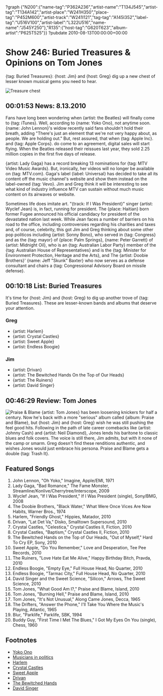 ?graph {"N200":{"name-tag":"P362A236","artist-name":"T134J545","artist-tag":"T134A142","artist-place":"W241H350","place-tag":"P452M600","artist-track":"W241I121","tag-tag":"A145I352","label-tag":"U516V100","artist-label":"L322U516","name-name":"J545Y250"},"R135":{"host-tag":"G620T623","album-artist":"P625T525"}}
?pubdate 2010-08-13T00:00:00+00:00

# Show 246: Buried Treasures & Opinions on Tom Jones
{tag: Buried Treasures}: {host: Jim} and {host: Greg} dig up a new chest of lesser known musical gems you need to hear.

![Treasure chest](http://sound-images.s3.amazonaws.com/images/buriedtreasures/goldcoins.jpg)


## 00:01:53 News: 8.13.2010
Fans have long been wondering when {artist: the Beatles} will finally come to {tag: iTunes}. Well, according to {name: Yoko Ono}, not anytime soon. {name: John Lennon}'s widow recently said fans shouldn't hold their breath, adding  "There's just an element that we're not very happy about, as people. We are holding out."  But, rest assured, that when {tag: Apple Inc}. and {tag: Apple Corps}. do come to an agreement, digital sales will start flying. When the Beatles released their reissues last year, they sold 2.25 million copies in the first five days of release.

{artist: Lady Gaga} has a record breaking 13 nominations for {tag: MTV Video Music Awards}. But, ironically, her videos will no longer be available on {tag: MTV.com}. Gaga's label {label: Universal} has decided to take all its content off the music channel's website and show them instead on the label-owned {tag: Vevo}. Jim and Greg think it will be interesting to see what kind of industry influence MTV can sustain without much music content on its airwaves or website.

Sometimes life does imitate art. "{track: If I Was President}" singer {artist: Wyclef Jean} is, in fact, running for president. The {place: Haitian} born former Fugee announced his official candidacy for president of the devastated nation last week. While Jean faces a number of barriers on his road to the office, including controversies regarding his charities and taxes and, of course, celebrity, this got Jim and Greg thinking about some other pop politicos including {artist: Sonny Bono}, who served in {tag: Congress} and as the {tag: mayor} of {place: Palm Springs}, {name: Peter Garrett} of {artist: Midnight Oil}, who is an {tag: Australian Labor Party} member of the {tag: Australian House of Representatives} and is the {tag: Minister for Environment Protection, Heritage and the Arts}, and The {artist: Doobie Brothers}' {name: Jeff "Skunk" Baxter} who now serves as a defense consultant and chairs a {tag: Congressional Advisory Board on missile defense}.

## 00:10:18 List: Buried Treasures
It's time for {host: Jim} and {host: Greg} to dig up another trove of {tag: Buried Treasures}. These are lesser-known bands and albums that deserve your attention.

### Greg
- {artist: Harlem}
- {artist: Crystal Castles}
- {artist: Sweet Apple}
- {artist: Endless Boogie}

### Jim
- {artist: Drivan}
- {artist: The Bewitched Hands On the Top of Our Heads}
- {artist: The Ruiners}
- {artist: David Singer}

## 00:46:29 Review: Tom Jones
![Praise & Blame](http://is3.mzstatic.com/image/thumb/Music/v4/2c/06/4b/2c064bb6-354f-3a8f-ae35-8b983b34e98f/source/600x600bb.jpg "85054/382718719")
{artist: Tom Jones} has been loosening knickers for half a century. Now he's back with a more "serious" album called {album: Praise and Blame}, but {host: Jim} and {host: Greg} wish he was still pushing the feel good hits. Following in the path of late career comebacks like {artist: Johnny Cash} and {artist: Neil Diamond}, Jones lends his baritone to classic blues and folk covers. The voice is still there, Jim admits, but with it none of the camp or smarm. Greg doesn't find these renditions authentic, and wishes Jones would just embrace his persona. Praise and Blame gets a double {tag: Trash It}.


## Featured Songs
1. John Lennon, "Oh Yoko," Imagine, Apple/EMI, 1971
2. Lady Gaga, "Bad Romance," The Fame Monster, Streamline/Konlive/Cherrytree/Interscope, 2009
3. Wyclef Jean, "If I Was President," If I Was President (single), Sony/BMG, 2008
4. The Doobie Brothers, "Black Water," What Were Once Vices Are Now Habits, Warner Bros., 1974
5. Harlem, "Friendly Ghost," Hippies, Matador,  2010
6. Drivan, "Lat Det Va," Disko, Smalltown Supersound, 2010
7. Crystal Castles, "Celestica," Crystal Castles II, Fiction, 2010
8. Crystal Castles, "Baptism," Crystal Castles II, Fiction, 2010
9. The Bewitched Hands on the Top of Our Heads, "Out of Myself," Hard To Cry EP, Sony, 2010
10. Sweet Apple, "Do You Remember," Love and Desperation, Tee Pee Records, 2010
11. The Ruiners, "Love Hate Eat Me Alive," Happy Birthday Bitch, Pravda, 2010
12. Endless Boogie, "Empty Eye," Full House Head, No Quarter, 2010
13. Endless Boogie, "Tarmac City," Full House Head, No Quarter, 2010
14. David Singer and the Sweet Science, "Silicon," Arrows, The Sweet Science, 2010
15. Tom Jones, "What Good Am I?," Praise and Blame, Island, 2010
16. Tom Jones, "Burning Hell," Praise and Blame, Island, 2010
17. Tom Jones, "It's Not Unusual," Along Came Jones, Decca, 1965
18. The Drifters, "Answer the Phone," I'll Take You Where the Music's Playing, Atlantic, 1965
19. Blur, "Parklife," Parklife, SBK, 1994
20. Buddy Guy, "First Time I Met The Blues," I Got My Eyes On You (single), Chess, 1960


## Footnotes
- [Yoko Ono](http://www.reuters.com/article/2010/08/06/us-beatles-idUSTRE6750PU20100806)
- [Musicians in politics](http://www.altpress.com/features/entry/their_system_doesnt_work_for_you/)
- [Harlem](http://www.matadorrecords.com/harlem)
- [Crystal Castles](http://www.crystalcastles.com/)
- [Sweet Apple](http://sweetapplesongs.com/home.html)
- [Drivan](http://www.smalltownsupersound.com/drivan)
- [The Bewitched Hands](http://thebewitchedhands.com/)
- [David Singer](http://davidsinger.bandcamp.com/)
